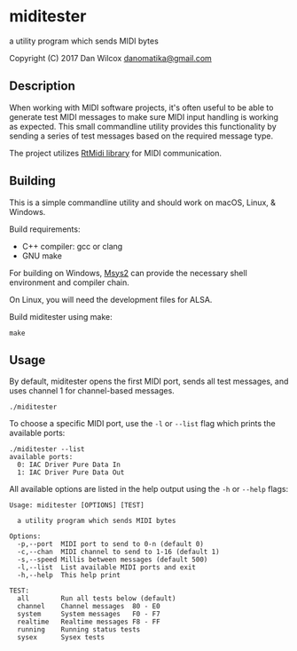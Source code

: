 miditester
==========

a utility program which sends MIDI bytes 

Copyright (C) 2017 Dan Wilcox <danomatika@gmail.com>

Description
-----------

When working with MIDI software projects, it's often useful to be able to generate test MIDI messages to make sure MIDI input handling is working as expected. This small commandline utility provides this functionality by sending a series of test messages based on the required message type.

The project utilizes [RtMidi library](http://www.music.mcgill.ca/~gary/rtmidi/) for MIDI communication.

Building
--------

This is a simple commandline utility and should work on macOS, Linux, & Windows.

Build requirements:

* C++ compiler: gcc or clang
* GNU make

For building on Windows, [Msys2](http://www.msys2.org) can provide the necessary shell environment and compiler chain.

On Linux, you will need the development files for ALSA.

Build miditester using make:

    make

Usage
-----

By default, miditester opens the first MIDI port, sends all test messages, and uses channel 1 for channel-based messages.

    ./miditester

To choose a specific MIDI port, use the `-l` or `--list` flag which prints the available ports:

~~~
./miditester --list
available ports:
  0: IAC Driver Pure Data In
  1: IAC Driver Pure Data Out
~~~

All available options are listed in the help output using the `-h` or `--help` flags:

~~~
Usage: miditester [OPTIONS] [TEST]

  a utility program which sends MIDI bytes

Options:
  -p,--port  MIDI port to send to 0-n (default 0)
  -c,--chan  MIDI channel to send to 1-16 (default 1)
  -s,--speed Millis between messages (default 500)
  -l,--list  List available MIDI ports and exit
  -h,--help  This help print

TEST:
  all        Run all tests below (default)
  channel    Channel messages  80 - E0
  system     System messages   F0 - F7
  realtime   Realtime messages F8 - FF
  running    Running status tests
  sysex      Sysex tests
~~~
